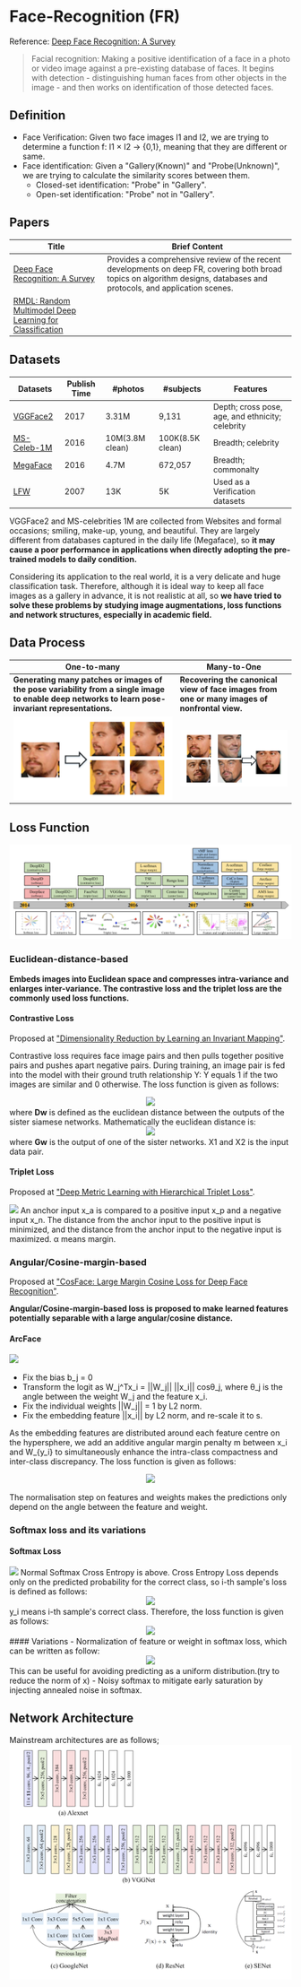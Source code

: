 # Face-Recognition (FR)
Reference: [Deep Face Recognition: A Survey](https://arxiv.org/abs/1804.06655)
>Facial recognition:
Making a positive identification of a face in a photo or video image against a pre-existing database of faces. It begins with detection - distinguishing human faces from other objects in the image - and then works on identification of those detected faces.

## Definition
- Face Verification:
Given two face images I1 and I2, we are trying to determine a function f: I1 × I2 → {0,1}, meaning that they are different or same.
- Face identification:
Given a "Gallery(Known)" and "Probe(Unknown)", we are trying to calculate the similarity scores between them.
    - Closed-set identification: "Probe" in "Gallery".
    - Open-set identification: "Probe" not in "Gallery".

## Papers

| Title                                                                                        | Brief Content                                                                                                                                                            |
| -------------------------------------------------------------------------------------------- | ------------------------------------------------------------------------------------------------------------------------------------------------------------------------ |
| [Deep Face Recognition: A Survey](https://arxiv.org/abs/1804.06655)                          | Provides a comprehensive review of the recent developments on deep FR, covering both broad topics on algorithm designs, databases and protocols, and application scenes. |
| [RMDL: Random Multimodel Deep Learning for Classification](https://arxiv.org/abs/1805.01890) |                                                                                                                                                                          |

## Datasets
| Datasets                                                    | Publish Time | #photos         | #subjects        | Features                                         |
| ----------------------------------------------------------- | ------------ | --------------- | ---------------- | ------------------------------------------------ |
| [VGGFace2](http://www.robots.ox.ac.uk/~vgg/data/vgg_face2/) | 2017         | 3.31M           | 9,131            | Depth; cross pose, age, and ethnicity; celebrity |
| [MS-Celeb-1M](https://www.msceleb.org)                      | 2016         | 10M(3.8M clean) | 100K(8.5K clean) | Breadth; celebrity                               |
| [MegaFace](http://megaface.cs.washington.edu)               | 2016         | 4.7M            | 672,057          | Breadth; commonalty                              |
|[LFW](http://vis-www.cs.umass.edu/lfw/)|2007|13K|5K|Used as a Verification datasets|

VGGFace2 and MS-celebrities 1M are collected from Websites and formal occasions; smiling, make-up, young, and beautiful. They are largely different from databases captured in the daily life (Megaface), so <b>it may cause a poor performance in applications when directly adopting the pre-trained models to daily condition.</b>

Considering its application to the real world, it is a very delicate and huge classification task. Therefore, although it is ideal way to keep all face images as a gallery in advance, it is not realistic at all, so <b>we have tried to solve these problems by studying image augmentations, loss functions and network structures, especially in academic field.</b>

## Data Process
| One-to-many                                                                                                                                           | Many-to-One                                                                                     |
| ----------------------------------------------------------------------------------------------------------------------------------------------------- | ----------------------------------------------------------------------------------------------- |
| <b>Generating many patches or images of the pose variability from a single image to enable deep networks to learn pose-invariant representations.</b> | <b>Recovering the canonical view of face images from one or many images of nonfrontal view.</b> |
| <img src="./img/One-to-Many.png">                                                                                                                     | <img src="./img/Many-to-One.png">                                                               |

## Loss Function
<img src="./img/Loss-Functions.png">

### Euclidean-distance-based
<b>Embeds images into Euclidean space and compresses intra-variance and enlarges inter-variance. The contrastive loss and the triplet loss are the commonly used loss functions.</b>
#### Contrastive Loss
Proposed at ["Dimensionality Reduction by Learning an Invariant Mapping"](https://ieeexplore.ieee.org/document/1640964).

Contrastive loss requires face image pairs and then pulls together positive pairs and pushes apart negative pairs. During training, an image pair is fed into the model with their ground truth relationship Y: Y equals 1 if the two images are similar and 0 otherwise. The loss function is given as follows:
<div align="center"><img src="http://latex2png.com/output//latex_d7cbac2685bf056cd12cede578acea89.png" width=70%></div>
where <b>Dw</b> is defined as the euclidean distance between the outputs of the sister siamese networks. Mathematically the euclidean distance is:
<div align="center"><img src="http://latex2png.com/output//latex_1336550a99ff7ac1fd21435487d806f8.png" width=40%></div>
where <b>Gw</b> is the output of one of the sister networks. X1 and X2 is the input data pair.

#### Triplet Loss
Proposed at ["Deep Metric Learning with Hierarchical Triplet Loss"](https://arxiv.org/abs/1810.06951).

<img src="https://camo.qiitausercontent.com/cee403b38920370871730d798a391bf0bbbeee2d/68747470733a2f2f71696974612d696d6167652d73746f72652e73332e616d617a6f6e6177732e636f6d2f302f3134363531312f61313435633835372d386361392d656631392d313163312d3538633135313134346238322e706e67">
An anchor input x_a is compared to a positive input x_p and a negative input x_n. The distance from the anchor input to the positive input is minimized, and the distance from the anchor input to the negative input is maximized. α means margin.

### Angular/Cosine-margin-based
Proposed at ["CosFace: Large Margin Cosine Loss for Deep Face Recognition"](https://arxiv.org/abs/1801.09414).

<b>Angular/Cosine-margin-based loss is proposed to make learned features potentially separable with a large angular/cosine distance.</b>
#### ArcFace
<img src="https://camo.qiitausercontent.com/d3b727de63239f374c20194b311f564561b03383/68747470733a2f2f71696974612d696d6167652d73746f72652e73332e616d617a6f6e6177732e636f6d2f302f3133393830392f66616362306238302d383039332d316234652d396661302d3232323563376361363265332e706e67">

- Fix the bias b_j = 0
- Transform the logit as W_j^Tx_i = ||W_j|| ||x_i|| cosθ_j, where θ_j is the angle between the weight W_j and the feature x_i.
- Fix the individual weights ||W_j|| = 1 by L2 norm.
- Fix the embedding feature ||x_i|| by L2 norm, and re-scale it to s.

As the embedding features are distributed around each feature centre on the hypersphere, we add an additive angular margin penalty m between x_i and W_{y_i} to simultaneously enhance the intra-class compactness and inter-class discrepancy. The loss function is given as follows:
<div align="center"><img src="http://latex2png.com/output//latex_88a82880348c026dabcc21d21b49c450.png" width=70%></div>

The normalisation step on features and weights makes the predictions only depend on the angle between the feature and weight.

### Softmax loss and its variations
#### Softmax Loss
<img src="https://camo.qiitausercontent.com/74f601424307848115cbfdf527de03b05c160f85/68747470733a2f2f71696974612d696d6167652d73746f72652e73332e616d617a6f6e6177732e636f6d2f302f3133393830392f36353465663337632d616663642d396161612d646639322d6630616265326332643637632e706e67">
Normal Softmax Cross Entropy is above. Cross Entropy Loss depends only on the predicted probability for the correct class, so i-th sample's loss is defined as follows:
<div align="center"><img src="http://latex2png.com/output//latex_b9f71fc6fcd53712ae90a05a4d5be343.png" width=30%></div>
y_i means i-th sample's correct class. Therefore, the loss function is given as follows:
<div align="center"><img src="http://latex2png.com/output//latex_c1f5206d56d7c655ce3c637bf49a2212.png" width=50%></div>
#### Variations
- Normalization of feature or weight in softmax loss, which can be written as follow:<div align="center"><img src="http://latex2png.com/output//latex_b437862d22b66e204545de47f6dc9665.png" width=30%></div>This can be useful for avoiding predicting as a uniform distribution.(try to reduce the norm of x)
- Noisy softmax to mitigate early saturation by injecting annealed noise in softmax.

## Network Architecture
Mainstream architectures are as follows;
<img src="./img/Network-Architecture.png">
